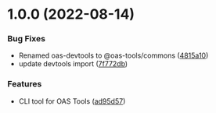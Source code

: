 # 1.0.0 (2022-08-14)


### Bug Fixes

* Renamed oas-devtools to @oas-tools/commons ([4815a10](https://github.com/oas-tools/oas-cli/commit/4815a10df27d3b215510eb52229c7833d804ce9a))
* update devtools import ([7f772db](https://github.com/oas-tools/oas-cli/commit/7f772db676b8e735382a0a8f8331ae8fd95028d8))


### Features

* CLI tool for OAS Tools ([ad95d57](https://github.com/oas-tools/oas-cli/commit/ad95d5765064e00099d003c831ba9aae77d2622d))



